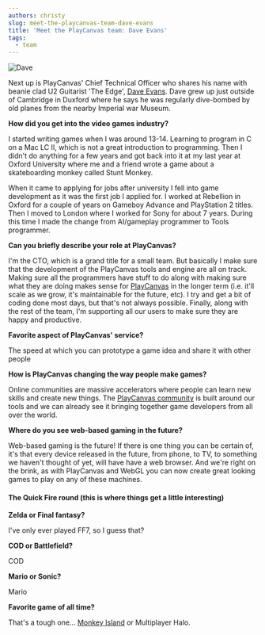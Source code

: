 ```yaml
---
authors: christy
slug: meet-the-playcanvas-team-dave-evans
title: 'Meet the PlayCanvas team: Dave Evans'
tags:
  - team
---
```


![Dave](/img/team-dave-2014.jpg)

Next up is PlayCanvas' Chief Technical Officer who shares his name with beanie clad U2 Guitarist 'The Edge', [Dave Evans](https://twitter.com/daredevildave). Dave grew up just outside of Cambridge in Duxford where he says he was regularly dive-bombed by old planes from the nearby Imperial war Museum.

**How did you get into the video games industry?**

I started writing games when I was around 13-14. Learning to program in C on a Mac LC II, which is not a great introduction to programming. Then I didn't do anything for a few years and got back into it at my last year at Oxford University where me and a friend wrote a game about a skateboarding monkey called Stunt Monkey.

When it came to applying for jobs after university I fell into game development as it was the first job I applied for. I worked at Rebellion in Oxford for a couple of years on Gameboy Advance and PlayStation 2 titles. Then I moved to London where I worked for Sony for about 7 years. During this time I made the change from AI/gameplay programmer to Tools programmer.

**Can you briefly describe your role at PlayCanvas?**

I'm the CTO, which is a grand title for a small team. But basically I make sure that the development of the PlayCanvas tools and engine are all on track. Making sure all the programmers have stuff to do along with making sure what they are doing makes sense for [PlayCanvas](https://playcanvas.com) in the longer term (i.e. it'll scale as we grow, it's maintainable for the future, etc). I try and get a bit of coding done most days, but that's not always possible. Finally, along with the rest of the team, I'm supporting all our users to make sure they are happy and productive.

**Favorite aspect of PlayCanvas' service?**

The speed at which you can prototype a game idea and share it with other people

**How is PlayCanvas changing the way people make games?**

Online communities are massive accelerators where people can learn new skills and create new things. The [PlayCanvas community](https://forum.playcanvas.com/) is built around our tools and we can already see it bringing together game developers from all over the world.

**Where do you see web-based gaming in the future?**

Web-based gaming is the future! If there is one thing you can be certain of, it's that every device released in the future, from phone, to TV, to something we haven't thought of yet, will have have a web browser. And we're right on the brink, as with PlayCanvas and WebGL you can now create great looking games to play on any of these machines.

#### The Quick Fire round (this is where things get a little interesting)

**Zelda or Final fantasy?**

I've only ever played FF7, so I guess that?

**COD or Battlefield?**

COD

**Mario or Sonic?**

Mario

**Favorite game of all time?**

That's a tough one... [Monkey Island](<https://en.wikipedia.org/wiki/Monkey_Island_(series)>) or Multiplayer Halo.
